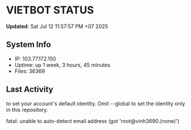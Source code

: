 # VIETBOT STATUS
**Updated**: Sat Jul 12 11:57:57 PM +07 2025

## System Info
- IP: 103.77.172.150
- Uptime: up 1 week, 3 hours, 45 minutes
- Files: 36369

## Last Activity

to set your account's default identity.
Omit --global to set the identity only in this repository.

fatal: unable to auto-detect email address (got 'root@vinh3690.(none)')
